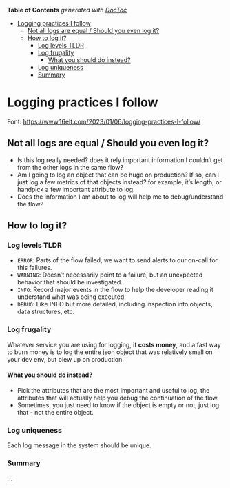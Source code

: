 <!-- START doctoc generated TOC please keep comment here to allow auto update -->
<!-- DON'T EDIT THIS SECTION, INSTEAD RE-RUN doctoc TO UPDATE -->
**Table of Contents**  *generated with [DocToc](https://github.com/thlorenz/doctoc)*

- [Logging practices I follow](#logging-practices-i-follow)
  - [Not all logs are equal / Should you even log it?](#not-all-logs-are-equal--should-you-even-log-it)
  - [How to log it?](#how-to-log-it)
    - [Log levels TLDR](#log-levels-tldr)
    - [Log frugality](#log-frugality)
      - [What you should do instead?](#what-you-should-do-instead)
    - [Log uniqueness](#log-uniqueness)
    - [Summary](#summary)

<!-- END doctoc generated TOC please keep comment here to allow auto update -->

# Logging practices I follow

Font: https://www.16elt.com/2023/01/06/logging-practices-I-follow/

## Not all logs are equal / Should you even log it?

- Is this log really needed? does it rely important information I couldn’t get from the other logs in the same flow?
- Am I going to log an object that can be huge on production? If so, can I just log a few metrics of that objects instead? for example, it’s length, or handpick a few important attribute to log.
- Does the information I am about to log will help me to debug/understand the flow?

## How to log it?

### Log levels TLDR

- `ERROR`: Parts of the flow failed, we want to send alerts to our on-call for this failures.
- `WARNING`: Doesn’t necessarily point to a failure, but an unexpected behavior that should be investigated.
- `INFO`: Record major events in the flow to help the developer reading it understand what was being executed.
- `DEBUG`: Like INFO but more detailed, including inspection into objects, data structures, etc.

### Log frugality

Whatever service you are using for logging, **it costs money**, and a fast way to burn money is to log the entire json object that was relatively small on your dev env, but blew up on production.

#### What you should do instead?

- Pick the attributes that are the most important and useful to log, the attributes that will actually help you debug the continuation of the flow.
- Sometimes, you just need to know if the object is empty or not, just log that - not the entire object.

### Log uniqueness

Each log message in the system should be unique.

### Summary
...